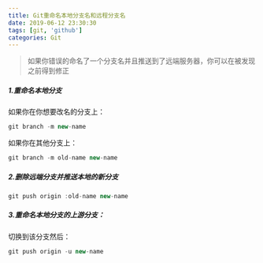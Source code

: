 ```yaml
---
title: Git重命名本地分支名和远程分支名
date: 2019-06-12 23:30:30
tags: [git, 'github']
categories: Git
---
```

> 如果你错误的命名了一个分支名并且推送到了远端服务器，你可以在被发现之前得到修正

##### 1.重命名本地分支
如果你在你想要改名的分支上：
```js
git branch -m new-name
```
如果你在其他分支上：
```js
git branch -m old-name new-name
```

##### 2.删除远端分支并推送本地的新分支
```js
git push origin :old-name new-name
```

##### 3.重命名本地分支的上游分支：
切换到该分支然后：
```js
git push origin -u new-name
```

